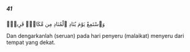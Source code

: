 ##### 41

<span class="ayah">وَٱسْتَمِعْ يَوْمَ يُنَادِ ٱلْمُنَادِ مِن مَّكَانٍۢ قَرِيبٍۢ</span>

<span class="ayah_translation">Dan dengarkanlah (seruan) pada hari penyeru (malaikat) menyeru dari tempat yang dekat.</span>
